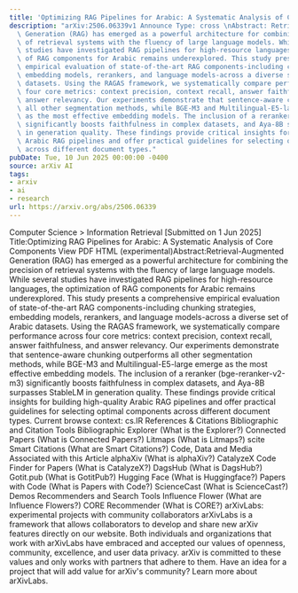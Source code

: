 ```yaml
---
title: 'Optimizing RAG Pipelines for Arabic: A Systematic Analysis of Core Components'
description: "arXiv:2506.06339v1 Announce Type: cross \nAbstract: Retrieval-Augmented\
  \ Generation (RAG) has emerged as a powerful architecture for combining the precision\
  \ of retrieval systems with the fluency of large language models. While several\
  \ studies have investigated RAG pipelines for high-resource languages, the optimization\
  \ of RAG components for Arabic remains underexplored. This study presents a comprehensive\
  \ empirical evaluation of state-of-the-art RAG components-including chunking strategies,\
  \ embedding models, rerankers, and language models-across a diverse set of Arabic\
  \ datasets. Using the RAGAS framework, we systematically compare performance across\
  \ four core metrics: context precision, context recall, answer faithfulness, and\
  \ answer relevancy. Our experiments demonstrate that sentence-aware chunking outperforms\
  \ all other segmentation methods, while BGE-M3 and Multilingual-E5-large emerge\
  \ as the most effective embedding models. The inclusion of a reranker (bge-reranker-v2-m3)\
  \ significantly boosts faithfulness in complex datasets, and Aya-8B surpasses StableLM\
  \ in generation quality. These findings provide critical insights for building high-quality\
  \ Arabic RAG pipelines and offer practical guidelines for selecting optimal components\
  \ across different document types."
pubDate: Tue, 10 Jun 2025 00:00:00 -0400
source: arXiv AI
tags:
- arxiv
- ai
- research
url: https://arxiv.org/abs/2506.06339
---
```


Computer Science > Information Retrieval
[Submitted on 1 Jun 2025]
Title:Optimizing RAG Pipelines for Arabic: A Systematic Analysis of Core Components
View PDF HTML (experimental)Abstract:Retrieval-Augmented Generation (RAG) has emerged as a powerful architecture for combining the precision of retrieval systems with the fluency of large language models. While several studies have investigated RAG pipelines for high-resource languages, the optimization of RAG components for Arabic remains underexplored. This study presents a comprehensive empirical evaluation of state-of-the-art RAG components-including chunking strategies, embedding models, rerankers, and language models-across a diverse set of Arabic datasets. Using the RAGAS framework, we systematically compare performance across four core metrics: context precision, context recall, answer faithfulness, and answer relevancy. Our experiments demonstrate that sentence-aware chunking outperforms all other segmentation methods, while BGE-M3 and Multilingual-E5-large emerge as the most effective embedding models. The inclusion of a reranker (bge-reranker-v2-m3) significantly boosts faithfulness in complex datasets, and Aya-8B surpasses StableLM in generation quality. These findings provide critical insights for building high-quality Arabic RAG pipelines and offer practical guidelines for selecting optimal components across different document types.
Current browse context:
cs.IR
References & Citations
Bibliographic and Citation Tools
Bibliographic Explorer (What is the Explorer?)
Connected Papers (What is Connected Papers?)
Litmaps (What is Litmaps?)
scite Smart Citations (What are Smart Citations?)
Code, Data and Media Associated with this Article
alphaXiv (What is alphaXiv?)
CatalyzeX Code Finder for Papers (What is CatalyzeX?)
DagsHub (What is DagsHub?)
Gotit.pub (What is GotitPub?)
Hugging Face (What is Huggingface?)
Papers with Code (What is Papers with Code?)
ScienceCast (What is ScienceCast?)
Demos
Recommenders and Search Tools
Influence Flower (What are Influence Flowers?)
CORE Recommender (What is CORE?)
arXivLabs: experimental projects with community collaborators
arXivLabs is a framework that allows collaborators to develop and share new arXiv features directly on our website.
Both individuals and organizations that work with arXivLabs have embraced and accepted our values of openness, community, excellence, and user data privacy. arXiv is committed to these values and only works with partners that adhere to them.
Have an idea for a project that will add value for arXiv's community? Learn more about arXivLabs.